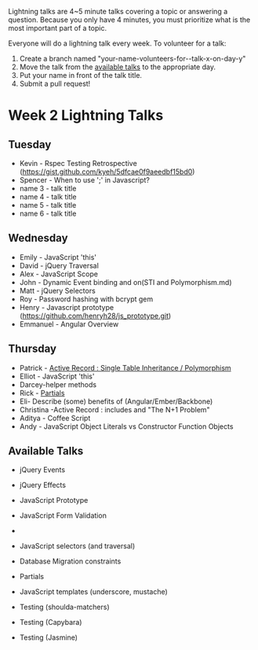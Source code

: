 Lightning talks are 4~5 minute talks covering a topic or answering a question.
Because you only have 4 minutes, you must prioritize what is the most important
part of a topic.

Everyone will do a lightning talk every week. To volunteer for a talk:

1. Create a branch named "your-name-volunteers-for--talk-x-on-day-y"
2. Move the talk from the [available talks](#availabl-talks) to the appropriate
   day.
3. Put your name in front of the talk title.
4. Submit a pull request!


# Week 2 Lightning Talks

## Tuesday
* Kevin - Rspec Testing Retrospective (https://gist.github.com/kyeh/5dfcae0f9aeedbf15bd0)
* Spencer - When to use ';' in Javascript?
* name 3 - talk title
* name 4 - talk title
* name 5 - talk title
* name 6 - talk title


## Wednesday
* Emily - JavaScript 'this'
* David -  jQuery Traversal
* Alex - JavaScript Scope
* John - Dynamic Event binding and on(STI and Polymorphism.md)
* Matt - jQuery Selectors
* Roy - Password hashing with bcrypt gem
* Henry - Javascript prototype (https://github.com/henryh28/js_prototype.git)
* Emmanuel - Angular Overview

## Thursday
* Patrick - [Active Record : Single Table Inheritance / Polymorphism](STI_and_Polymorphism.md)
* Elliot - JavaScript 'this'
* Darcey-helper methods
* Rick - [Partials](rick_partials.md)
* Eli- Describe (some) benefits of (Angular/Ember/Backbone)
* Christina -Active Record : includes and "The N+1 Problem"
* Aditya - Coffee Script
* Andy - JavaScript Object Literals vs Constructor Function Objects

## Available Talks

* jQuery Events
* jQuery Effects

* JavaScript Prototype
* JavaScript Form Validation
*

* JavaScript selectors (and traversal)
* Database Migration constraints
* Partials
* JavaScript templates (underscore, mustache)
* Testing (shoulda-matchers)
* Testing (Capybara)
* Testing (Jasmine)



